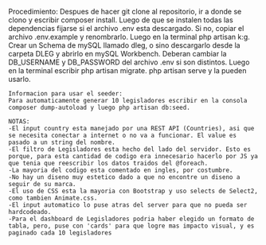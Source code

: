 Procedimiento:
    Despues de hacer git clone al repositorio, ir a donde se clono y escribir composer install.
    Luego de que se instalen todas las dependencias fijarse si el archivo .env esta descargado. 
    Si no, copiar el archivo .env.example y renombrarlo. Luego en la terminal php artisan k:g.
    Crear un Schema de mySQL llamado dleg, o sino descargarlo desde la carpeta DLEG y abrirlo en mySQL Workbench. Deberan cambiar la DB_USERNAME y DB_PASSWORD del archivo .env si son distintos.
    Luego en la terminal escribir php artisan migrate.
    php artisan serve y la pueden usarlo.
    
    Informacion para usar el seeder:
    Para automaticamente generar 10 legisladores escribir en la consola composer dump-autoload y luego php artisan db:seed.
    
    NOTAS:
    -El input country esta manejado por una REST API (Countries), asi que se necesita conectar a internet o no va a funcionar. El value es pasado a un string del nombre.
    -El filtro de Legisladores esta hecho del lado del servidor. Esto es porque, para esta cantidad de codigo era innecesario hacerlo por JS ya que tenia que reescribir los datos traidos del @foreach.
    -La mayoria del codigo esta comentado en ingles, por costumbre.
    -No hay un diseno muy estetico dado a que no encontre un diseno a seguir de su marca.
    -El uso de CSS esta la mayoria con Bootstrap y uso selects de Select2, como tambien Animate.css.
    -El input automatico lo puse atras del server para que no pueda ser hardcodeado.
    -Para el dashboard de Legisladores podria haber elegido un formato de tabla, pero, puse con 'cards' para que logre mas impacto visual, y es paginado cada 10 legisladores
